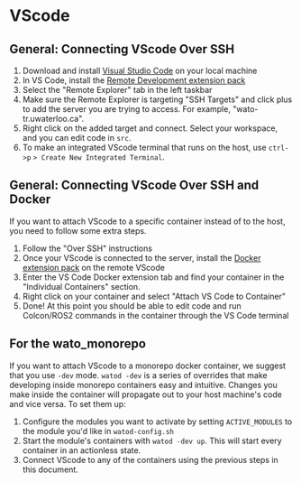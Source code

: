# VScode
## **General: Connecting VScode Over SSH**

1. Download and install [Visual Studio Code](https://code.visualstudio.com/) on your local machine
3. In VS Code, install the [Remote Development extension pack](https://marketplace.visualstudio.com/items?itemName=ms-vscode-remote.vscode-remote-extensionpack)
4. Select the "Remote Explorer" tab in the left taskbar
5. Make sure the Remote Explorer is targeting "SSH Targets" and click plus to add the server you are trying to access.  For example, "wato-tr.uwaterloo.ca".
6. Right click on the added target and connect. Select your workspace, and you can edit code in `src`.
7. To make an integrated VScode terminal that runs on the host, use `ctrl->p` `> Create New Integrated Terminal`.

## **General: Connecting VScode Over SSH and Docker**

If you want to attach VScode to a specific container instead of to the host, you need to follow some extra steps.

1. Follow the "Over SSH" instructions
2. Once your VScode is connected to the server, install the [Docker extension pack](https://marketplace.visualstudio.com/items?itemName=ms-azuretools.vscode-docker) on the remote VScode
3. Enter the VS Code Docker extension tab and find your container in the "Individual Containers" section.
4. Right click on your container and select "Attach VS Code to Container"
5. Done! At this point you should be able to edit code and run Colcon/ROS2 commands in the container through the VS Code terminal

## **For the wato_monorepo**
If you want to attach VScode to a monorepo docker container, we suggest that you use `-dev` mode. `watod -dev` is a series of overrides that make developing inside monorepo containers easy and intuitive. Changes you make inside the container will propagate out to your host machine's code and vice versa. To set them up:

1. Configure the modules you want to activate by setting `ACTIVE_MODULES` to the module you'd like in `watod-config.sh`
2. Start the module's containers with `watod -dev up`. This will start every container in an actionless state.
3. Connect VScode to any of the containers using the previous steps in this document.

